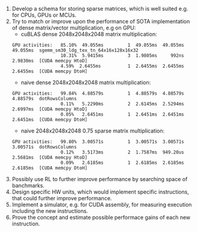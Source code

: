1. Develop a schema for storing sparse matrices, which is well suited e.g. for CPUs, GPUs or MCUs.
2. Try to match or improve upon the performance of SOTA implementation of dense matrix/vector multiplication, e.g on GPU:
    * cuBLAS dense 2048x2048x2048 matrix multiplication:
    ```
    GPU activities:   85.10%  49.055ms         1  49.055ms  49.055ms  49.055ms  sgemm_sm30_ldg_tex_tn_64x16x128x16x32
                      10.31%  5.9415ms         3  1.9805ms     992ns  2.9830ms  [CUDA memcpy HtoD]
                      4.59%  2.6455ms          1  2.6455ms  2.6455ms  2.6455ms  [CUDA memcpy DtoH]
    ``` 
    * naive dense 2048x2048x2048 matrix multiplication:
    ```
    GPU activities:   99.84%  4.88579s         1  4.88579s  4.88579s  4.88579s  dotRowsColumns
                      0.11%   5.2290ms         2  2.6145ms  2.5294ms  2.6997ms  [CUDA memcpy HtoD]
                      0.05%   2.6451ms         1  2.6451ms  2.6451ms  2.6451ms  [CUDA memcpy DtoH]
    ```
    * naive 2048x2048x2048 0.75 sparse matrix multiplication:
    ```
    GPU activities:   99.80%  3.00571s         1  3.00571s  3.00571s  3.00571s  dotRowsColumns
                      0.12%   3.5173ms         2  1.7587ms  949.20us  2.5681ms  [CUDA memcpy HtoD]
                      0.09%   2.6185ms         1  2.6185ms  2.6185ms  2.6185ms  [CUDA memcpy DtoH]
    ```
3. Possibly use RL to further improve performance by searching space of banchmarks.
4. Design specific HW units, which would implement specific instructions, that could further improve performance.
5. Implement a simulator, e.g. for CUDA assembly, for measuring execution including the new instructions.
6. Prove the concept and estimate possible performace gains of each new instruction.
